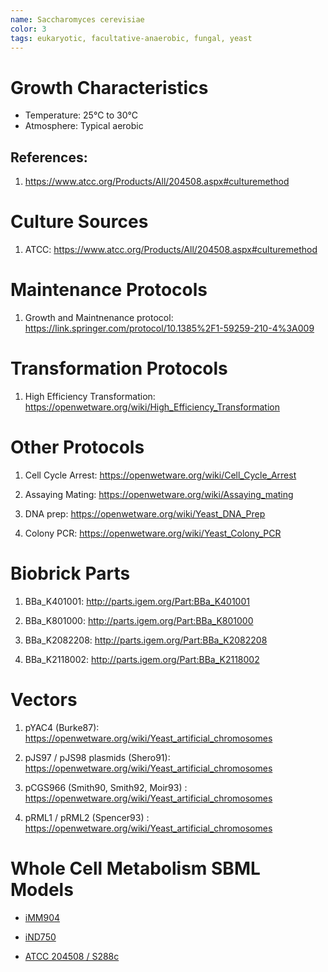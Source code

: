 ```yaml
---
name: Saccharomyces cerevisiae
color: 3
tags: eukaryotic, facultative-anaerobic, fungal, yeast
---
```

# Growth Characteristics
* Temperature: 25°C to 30°C
* Atmosphere: Typical aerobic

## References:
1. https://www.atcc.org/Products/All/204508.aspx#culturemethod

# Culture Sources
1. ATCC: https://www.atcc.org/Products/All/204508.aspx#culturemethod

# Maintenance Protocols
1. Growth and Maintnenance protocol: https://link.springer.com/protocol/10.1385%2F1-59259-210-4%3A009

# Transformation Protocols
1. High Efficiency Transformation: https://openwetware.org/wiki/High_Efficiency_Transformation

# Other Protocols
1. Cell Cycle Arrest: https://openwetware.org/wiki/Cell_Cycle_Arrest

2. Assaying Mating: https://openwetware.org/wiki/Assaying_mating

3. DNA prep: https://openwetware.org/wiki/Yeast_DNA_Prep

4. Colony PCR: https://openwetware.org/wiki/Yeast_Colony_PCR

# Biobrick Parts
1. BBa_K401001: http://parts.igem.org/Part:BBa_K401001

2. BBa_K801000: http://parts.igem.org/Part:BBa_K801000

3. BBa_K2082208: http://parts.igem.org/Part:BBa_K2082208

4. BBa_K2118002: http://parts.igem.org/Part:BBa_K2118002

# Vectors
1. pYAC4 (Burke87): https://openwetware.org/wiki/Yeast_artificial_chromosomes

2. pJS97 / pJS98 plasmids (Shero91): https://openwetware.org/wiki/Yeast_artificial_chromosomes

3. pCGS966 (Smith90, Smith92, Moir93) : https://openwetware.org/wiki/Yeast_artificial_chromosomes

4. pRML1 / pRML2 (Spencer93) : https://openwetware.org/wiki/Yeast_artificial_chromosomes

# Whole Cell Metabolism SBML Models
* [iMM904](http://bigg.ucsd.edu/models/iMM904)

* [iND750](http://bigg.ucsd.edu/models/iND750)

* [ATCC 204508 / S288c](http://www.ebi.ac.uk/biomodels-main/BMID000000141353)
